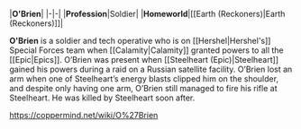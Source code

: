 |**O'Brien**|
|-|-|
|**Profession**|Soldier|
|**Homeworld**|[[Earth (Reckoners)\|Earth (Reckoners)]]|

**O'Brien** is a soldier and tech operative who is on [[Hershel\|Hershel's]] Special Forces team when [[Calamity\|Calamity]] granted powers to all the [[Epic\|Epics]]. O’Brien was present when [[Steelheart (Epic)\|Steelheart]] gained his powers during a raid on a Russian satellite facility. O’Brien lost an arm when one of Steelheart’s energy blasts clipped him on the shoulder, and despite only having one arm, O’Brien still managed to fire his rifle at Steelheart. He was killed by Steelheart soon after.



https://coppermind.net/wiki/O%27Brien
